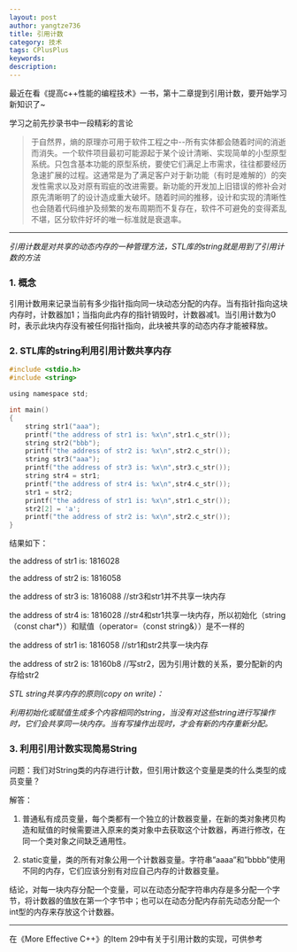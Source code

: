 ```yaml
---
layout: post
author: yangtze736
title: 引用计数
category: 技术
tags: CPlusPlus
keywords: 
description: 
---
```


最近在看《提高c++性能的编程技术》一书，第十二章提到引用计数，要开始学习新知识了~

学习之前先抄录书中一段精彩的言论

> 于自然界，熵的原理亦可用于软件工程之中--所有实体都会随着时间的消逝而消失。一个软件项目最初可能源起于某个设计清晰、实现简单的小型原型系统。只包含基本功能的原型系统，要使它们满足上市需求，往往都要经历急速扩展的过程。这通常是为了满足客户对于新功能（有时是难解的）的突发性需求以及对原有瑕疵的改进需要。新功能的开发加上旧错误的修补会对原先清晰明了的设计造成重大破坏。随着时间的推移，设计和实现的清晰性也会随着代码维护及频繁的发布周期而不复存在，软件不可避免的变得紊乱不堪，区分软件好坏的唯一标准就是衰退率。

---------------

*引用计数是对共享的动态内存的一种管理方法，STL库的string就是用到了引用计数的方法*

### 1. 概念

引用计数用来记录当前有多少指针指向同一块动态分配的内存。当有指针指向这块内存时，计数器加1；当指向此内存的指针销毁时，计数器减1。当引用计数为0时，表示此块内存没有被任何指针指向，此块被共享的动态内存才能被释放。


### 2. STL库的string利用引用计数共享内存

```c
#include <stdio.h>
#include <string>

using namespace std;

int main()
{
	string str1("aaa");
	printf("the address of str1 is: %x\n",str1.c_str());
	string str2("bbb");
	printf("the address of str2 is: %x\n",str2.c_str());
	string str3("aaa");
	printf("the address of str3 is: %x\n",str3.c_str());
	string str4 = str1;
	printf("the address of str4 is: %x\n",str4.c_str());
	str1 = str2;
	printf("the address of str1 is: %x\n",str1.c_str());
	str2[2] = 'a';
	printf("the address of str2 is: %x\n",str2.c_str());
}
```

结果如下：

the address of str1 is: 1816028

the address of str2 is: 1816058

the address of str3 is: 1816088    //str3和str1并不共享一块内存

the address of str4 is: 1816028    //str4和str1共享一块内存，所以初始化（string（const char*））和赋值（operator=（const string&））是不一样的

the address of str1 is: 1816058    //str1和str2共享一块内存

the address of str2 is: 18160b8    //写str2，因为引用计数的关系，要分配新的内存给str2

*STL string共享内存的原则(copy on write)：*

*利用初始化或赋值生成多个内容相同的string，当没有对这些string进行写操作时，它们会共享同一块内存。当有写操作出现时，才会有新的内存重新分配。*

### 3. 利用引用计数实现简易String

问题：我们对String类的内存进行计数，但引用计数这个变量是类的什么类型的成员变量？

解答：

1) 普通私有成员变量，每个类都有一个独立的计数器变量，在新的类对象拷贝构造和赋值的时候需要进入原来的类对象中去获取这个计数器，再进行修改，在同一个类对象之间缺乏通用性。

2) static变量，类的所有对象公用一个计数器变量。字符串”aaaa”和”bbbb”使用不同的内存，它们应该分别有对应自己内存的计数器变量。

结论，对每一块内存分配一个变量，可以在动态分配字符串内存是多分配一个字节，将计数器的值放在第一个字节中；也可以在动态分配内存前先动态分配一个int型的内存来存放这个计数器。


---------------

在《More Effective C++》的Item 29中有关于引用计数的实现，可供参考
